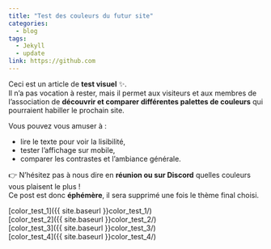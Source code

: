 ```yaml
---
title: "Test des couleurs du futur site"
categories:
  - blog
tags:
  - Jekyll
  - update
link: https://github.com
---
```


Ceci est un article de **test visuel** ✨.  
Il n’a pas vocation à rester, mais il permet aux visiteurs et aux membres de l’association de **découvrir et comparer différentes palettes de couleurs** qui pourraient habiller le prochain site.

Vous pouvez vous amuser à :

- lire le texte pour voir la lisibilité,
- tester l’affichage sur mobile,
- comparer les contrastes et l’ambiance générale.

👉 N’hésitez pas à nous dire en **réunion ou sur Discord** quelles couleurs vous plaisent le plus !  
Ce post est donc **éphémère**, il sera supprimé une fois le thème final choisi.

[color_test_1]({{ site.baseurl }}color_test_1/) <br/>
[color_test_2]({{ site.baseurl }}color_test_2/) <br/>
[color_test_3]({{ site.baseurl }}color_test_3/) <br/>
[color_test_4]({{ site.baseurl }}color_test_4/) <br/>
